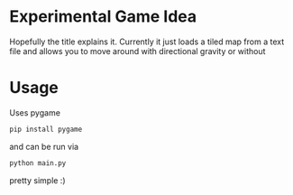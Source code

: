 # Experimental Game Idea

Hopefully the title explains it. Currently it just loads a tiled map from a text file and allows you to move around with directional gravity or without

# Usage

Uses pygame
```bash
pip install pygame
```

and can be run via
```bash
python main.py
```
pretty simple :)